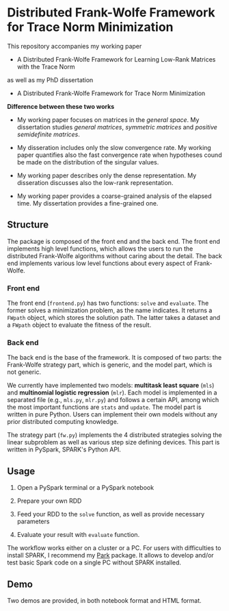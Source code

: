 # Distributed Frank-Wolfe Framework for Trace Norm Minimization
This repository accompanies my working paper 

- A Distributed Frank-Wolfe Framework for Learning Low-Rank Matrices with the Trace Norm

as well as my PhD dissertation

- A Distributed Frank-Wolfe Framework for Trace Norm Minimization

**Difference between these two works**
- My working paper focuses on matrices in the *general space*. My dissertation studies *general matrices*, *symmetric matrices* and *positive semidefinite matrices*.

- My disseration includes only the slow convergence rate. My working paper quantifies also the fast convergence rate when hypotheses cound be made on the distribution of the singular values.

- My working paper describes only the dense representation. My disseration discusses also the low-rank representation.

- My working paper provides a coarse-grained analysis of the elapsed time. My dissertation provides a fine-grained one.


## Structure
The package is composed of the front end and the back end. The front end implements high level functions, which allows the users to run the distributed Frank-Wolfe algorithms without caring about the detail. The back end implements various low level functions about every aspect of Frank-Wolfe.

### Front end
The front end (`frontend.py`) has two functions: `solve` and `evaluate`. The former solves a minimization problem, as the name indicates. It returns a `FWpath` object, which stores the solution path. The latter takes a dataset and a `FWpath` object to evaluate the fitness of the result.

### Back end
The back end is the base of the framework. It is composed of two parts: the Frank-Wolfe strategy part, which is generic, and the model part, which is not generic.

We currently have implemented two models: **multitask least square** (`mls`) and **multinomial logistic regression** (`mlr`). Each model is implemented in a separated file (e.g., `mls.py`, `mlr.py`) and follows a certain API, among which the most important functions are `stats` and `update`. The model part is written in pure Python. Users can implement their own models without any prior distributed computing knowledge.

The strategy part (`fw.py`) implements the 4 distributed strategies solving the linear subproblem as well as various step size defining devices. This part is written in PySpark, SPARK's Python API.

## Usage
1. Open a PySpark terminal or a PySpark notebook

2. Prepare your own RDD

3. Feed your RDD to the `solve` function, as well as provide necessary parameters

4. Evaluate your result with `evaluate` function.

The workflow works either on a cluster or a PC. For users with difficulties to install SPARK, I recommend my [Park](https://github.com/WenjieZ/Park) package. It allows to develop and/or test basic Spark code on a single PC without SPARK installed.

## Demo
Two demos are provided, in both notebook format and HTML format.

